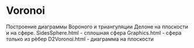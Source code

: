 # Voronoi
Построение диаграммы Вороного и триангуляции Делоне на плоскости и на сфере. 
SidesSphere.html - сплошная сфера
Graphics.html - сфера только из рёбер
D2Voronoi.html - диаграмма на плоскости
